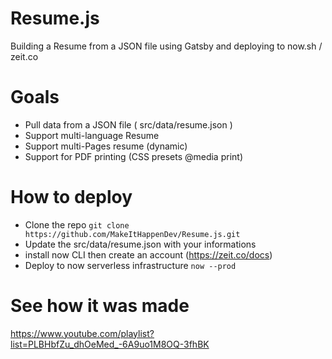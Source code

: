# Resume.js

Building a Resume from a JSON file using Gatsby and deploying to now.sh / zeit.co

# Goals

 - Pull data from a JSON file ( src/data/resume.json )
 - Support multi-language Resume
 - Support multi-Pages resume (dynamic)
 - Support for PDF printing (CSS presets @media print)

# How to deploy

 - Clone the repo `git clone https://github.com/MakeItHappenDev/Resume.js.git` 
 - Update the src/data/resume.json with your informations
 - install now CLI then create an account (https://zeit.co/docs)
 - Deploy to now serverless infrastructure `now --prod`

# See how it was made

https://www.youtube.com/playlist?list=PLBHbfZu_dhOeMed_-6A9uo1M8OQ-3fhBK
